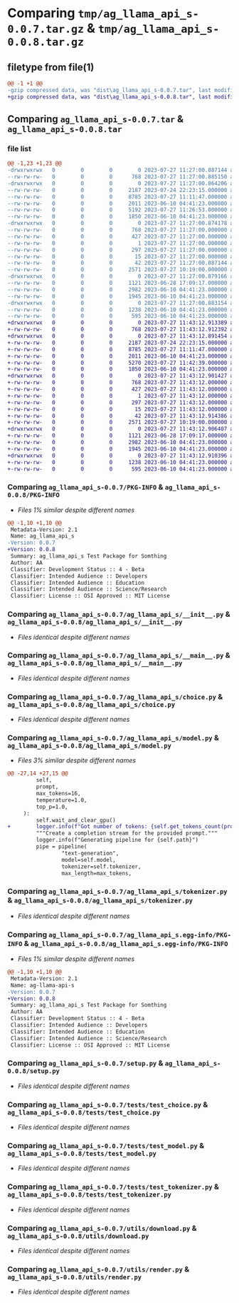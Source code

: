 # Comparing `tmp/ag_llama_api_s-0.0.7.tar.gz` & `tmp/ag_llama_api_s-0.0.8.tar.gz`

## filetype from file(1)

```diff
@@ -1 +1 @@
-gzip compressed data, was "dist\ag_llama_api_s-0.0.7.tar", last modified: Thu Jul 27 11:27:00 2023, max compression
+gzip compressed data, was "dist\ag_llama_api_s-0.0.8.tar", last modified: Thu Jul 27 11:43:12 2023, max compression
```

## Comparing `ag_llama_api_s-0.0.7.tar` & `ag_llama_api_s-0.0.8.tar`

### file list

```diff
@@ -1,23 +1,23 @@
-drwxrwxrwx   0        0        0        0 2023-07-27 11:27:00.887144 ag_llama_api_s-0.0.7/
--rw-rw-rw-   0        0        0      768 2023-07-27 11:27:00.885150 ag_llama_api_s-0.0.7/PKG-INFO
-drwxrwxrwx   0        0        0        0 2023-07-27 11:27:00.864206 ag_llama_api_s-0.0.7/ag_llama_api_s/
--rw-rw-rw-   0        0        0     2187 2023-07-24 22:23:15.000000 ag_llama_api_s-0.0.7/ag_llama_api_s/__init__.py
--rw-rw-rw-   0        0        0     8785 2023-07-27 11:11:47.000000 ag_llama_api_s-0.0.7/ag_llama_api_s/__main__.py
--rw-rw-rw-   0        0        0     2011 2023-06-10 04:41:23.000000 ag_llama_api_s-0.0.7/ag_llama_api_s/choice.py
--rw-rw-rw-   0        0        0     5192 2023-07-27 11:26:53.000000 ag_llama_api_s-0.0.7/ag_llama_api_s/model.py
--rw-rw-rw-   0        0        0     1850 2023-06-10 04:41:23.000000 ag_llama_api_s-0.0.7/ag_llama_api_s/tokenizer.py
-drwxrwxrwx   0        0        0        0 2023-07-27 11:27:00.874178 ag_llama_api_s-0.0.7/ag_llama_api_s.egg-info/
--rw-rw-rw-   0        0        0      768 2023-07-27 11:27:00.000000 ag_llama_api_s-0.0.7/ag_llama_api_s.egg-info/PKG-INFO
--rw-rw-rw-   0        0        0      427 2023-07-27 11:27:00.000000 ag_llama_api_s-0.0.7/ag_llama_api_s.egg-info/SOURCES.txt
--rw-rw-rw-   0        0        0        1 2023-07-27 11:27:00.000000 ag_llama_api_s-0.0.7/ag_llama_api_s.egg-info/dependency_links.txt
--rw-rw-rw-   0        0        0      297 2023-07-27 11:27:00.000000 ag_llama_api_s-0.0.7/ag_llama_api_s.egg-info/requires.txt
--rw-rw-rw-   0        0        0       15 2023-07-27 11:27:00.000000 ag_llama_api_s-0.0.7/ag_llama_api_s.egg-info/top_level.txt
--rw-rw-rw-   0        0        0       42 2023-07-27 11:27:00.887144 ag_llama_api_s-0.0.7/setup.cfg
--rw-rw-rw-   0        0        0     2571 2023-07-27 10:19:00.000000 ag_llama_api_s-0.0.7/setup.py
-drwxrwxrwx   0        0        0        0 2023-07-27 11:27:00.879166 ag_llama_api_s-0.0.7/tests/
--rw-rw-rw-   0        0        0     1121 2023-06-28 17:09:17.000000 ag_llama_api_s-0.0.7/tests/test_choice.py
--rw-rw-rw-   0        0        0     2982 2023-06-10 04:41:23.000000 ag_llama_api_s-0.0.7/tests/test_model.py
--rw-rw-rw-   0        0        0     1945 2023-06-10 04:41:23.000000 ag_llama_api_s-0.0.7/tests/test_tokenizer.py
-drwxrwxrwx   0        0        0        0 2023-07-27 11:27:00.883154 ag_llama_api_s-0.0.7/utils/
--rw-rw-rw-   0        0        0     1238 2023-06-10 04:41:23.000000 ag_llama_api_s-0.0.7/utils/download.py
--rw-rw-rw-   0        0        0      595 2023-06-10 04:41:23.000000 ag_llama_api_s-0.0.7/utils/render.py
+drwxrwxrwx   0        0        0        0 2023-07-27 11:43:12.913389 ag_llama_api_s-0.0.8/
+-rw-rw-rw-   0        0        0      768 2023-07-27 11:43:12.912392 ag_llama_api_s-0.0.8/PKG-INFO
+drwxrwxrwx   0        0        0        0 2023-07-27 11:43:12.891454 ag_llama_api_s-0.0.8/ag_llama_api_s/
+-rw-rw-rw-   0        0        0     2187 2023-07-24 22:23:15.000000 ag_llama_api_s-0.0.8/ag_llama_api_s/__init__.py
+-rw-rw-rw-   0        0        0     8785 2023-07-27 11:11:47.000000 ag_llama_api_s-0.0.8/ag_llama_api_s/__main__.py
+-rw-rw-rw-   0        0        0     2011 2023-06-10 04:41:23.000000 ag_llama_api_s-0.0.8/ag_llama_api_s/choice.py
+-rw-rw-rw-   0        0        0     5270 2023-07-27 11:42:39.000000 ag_llama_api_s-0.0.8/ag_llama_api_s/model.py
+-rw-rw-rw-   0        0        0     1850 2023-06-10 04:41:23.000000 ag_llama_api_s-0.0.8/ag_llama_api_s/tokenizer.py
+drwxrwxrwx   0        0        0        0 2023-07-27 11:43:12.901427 ag_llama_api_s-0.0.8/ag_llama_api_s.egg-info/
+-rw-rw-rw-   0        0        0      768 2023-07-27 11:43:12.000000 ag_llama_api_s-0.0.8/ag_llama_api_s.egg-info/PKG-INFO
+-rw-rw-rw-   0        0        0      427 2023-07-27 11:43:12.000000 ag_llama_api_s-0.0.8/ag_llama_api_s.egg-info/SOURCES.txt
+-rw-rw-rw-   0        0        0        1 2023-07-27 11:43:12.000000 ag_llama_api_s-0.0.8/ag_llama_api_s.egg-info/dependency_links.txt
+-rw-rw-rw-   0        0        0      297 2023-07-27 11:43:12.000000 ag_llama_api_s-0.0.8/ag_llama_api_s.egg-info/requires.txt
+-rw-rw-rw-   0        0        0       15 2023-07-27 11:43:12.000000 ag_llama_api_s-0.0.8/ag_llama_api_s.egg-info/top_level.txt
+-rw-rw-rw-   0        0        0       42 2023-07-27 11:43:12.914386 ag_llama_api_s-0.0.8/setup.cfg
+-rw-rw-rw-   0        0        0     2571 2023-07-27 10:19:00.000000 ag_llama_api_s-0.0.8/setup.py
+drwxrwxrwx   0        0        0        0 2023-07-27 11:43:12.906407 ag_llama_api_s-0.0.8/tests/
+-rw-rw-rw-   0        0        0     1121 2023-06-28 17:09:17.000000 ag_llama_api_s-0.0.8/tests/test_choice.py
+-rw-rw-rw-   0        0        0     2982 2023-06-10 04:41:23.000000 ag_llama_api_s-0.0.8/tests/test_model.py
+-rw-rw-rw-   0        0        0     1945 2023-06-10 04:41:23.000000 ag_llama_api_s-0.0.8/tests/test_tokenizer.py
+drwxrwxrwx   0        0        0        0 2023-07-27 11:43:12.910396 ag_llama_api_s-0.0.8/utils/
+-rw-rw-rw-   0        0        0     1238 2023-06-10 04:41:23.000000 ag_llama_api_s-0.0.8/utils/download.py
+-rw-rw-rw-   0        0        0      595 2023-06-10 04:41:23.000000 ag_llama_api_s-0.0.8/utils/render.py
```

### Comparing `ag_llama_api_s-0.0.7/PKG-INFO` & `ag_llama_api_s-0.0.8/PKG-INFO`

 * *Files 1% similar despite different names*

```diff
@@ -1,10 +1,10 @@
 Metadata-Version: 2.1
 Name: ag_llama_api_s
-Version: 0.0.7
+Version: 0.0.8
 Summary: ag_llama_api_s Test Package for Somthing
 Author: AA
 Classifier: Development Status :: 4 - Beta
 Classifier: Intended Audience :: Developers
 Classifier: Intended Audience :: Education
 Classifier: Intended Audience :: Science/Research
 Classifier: License :: OSI Approved :: MIT License
```

### Comparing `ag_llama_api_s-0.0.7/ag_llama_api_s/__init__.py` & `ag_llama_api_s-0.0.8/ag_llama_api_s/__init__.py`

 * *Files identical despite different names*

### Comparing `ag_llama_api_s-0.0.7/ag_llama_api_s/__main__.py` & `ag_llama_api_s-0.0.8/ag_llama_api_s/__main__.py`

 * *Files identical despite different names*

### Comparing `ag_llama_api_s-0.0.7/ag_llama_api_s/choice.py` & `ag_llama_api_s-0.0.8/ag_llama_api_s/choice.py`

 * *Files identical despite different names*

### Comparing `ag_llama_api_s-0.0.7/ag_llama_api_s/model.py` & `ag_llama_api_s-0.0.8/ag_llama_api_s/model.py`

 * *Files 3% similar despite different names*

```diff
@@ -27,14 +27,15 @@
         self,
         prompt,
         max_tokens=16,
         temperature=1.0,
         top_p=1.0,
     ):
         self.wait_and_clear_gpu()
+        logger.info(f"Got number of tokens: {self.get_tokens_count(prompt)}")
         """Create a completion stream for the provided prompt."""
         logger.info(f"Generating pipeline for {self.path}")
         pipe = pipeline(
                 "text-generation",
                 model=self.model,
                 tokenizer=self.tokenizer,
                 max_length=max_tokens,
```

### Comparing `ag_llama_api_s-0.0.7/ag_llama_api_s/tokenizer.py` & `ag_llama_api_s-0.0.8/ag_llama_api_s/tokenizer.py`

 * *Files identical despite different names*

### Comparing `ag_llama_api_s-0.0.7/ag_llama_api_s.egg-info/PKG-INFO` & `ag_llama_api_s-0.0.8/ag_llama_api_s.egg-info/PKG-INFO`

 * *Files 1% similar despite different names*

```diff
@@ -1,10 +1,10 @@
 Metadata-Version: 2.1
 Name: ag-llama-api-s
-Version: 0.0.7
+Version: 0.0.8
 Summary: ag_llama_api_s Test Package for Somthing
 Author: AA
 Classifier: Development Status :: 4 - Beta
 Classifier: Intended Audience :: Developers
 Classifier: Intended Audience :: Education
 Classifier: Intended Audience :: Science/Research
 Classifier: License :: OSI Approved :: MIT License
```

### Comparing `ag_llama_api_s-0.0.7/setup.py` & `ag_llama_api_s-0.0.8/setup.py`

 * *Files identical despite different names*

### Comparing `ag_llama_api_s-0.0.7/tests/test_choice.py` & `ag_llama_api_s-0.0.8/tests/test_choice.py`

 * *Files identical despite different names*

### Comparing `ag_llama_api_s-0.0.7/tests/test_model.py` & `ag_llama_api_s-0.0.8/tests/test_model.py`

 * *Files identical despite different names*

### Comparing `ag_llama_api_s-0.0.7/tests/test_tokenizer.py` & `ag_llama_api_s-0.0.8/tests/test_tokenizer.py`

 * *Files identical despite different names*

### Comparing `ag_llama_api_s-0.0.7/utils/download.py` & `ag_llama_api_s-0.0.8/utils/download.py`

 * *Files identical despite different names*

### Comparing `ag_llama_api_s-0.0.7/utils/render.py` & `ag_llama_api_s-0.0.8/utils/render.py`

 * *Files identical despite different names*

